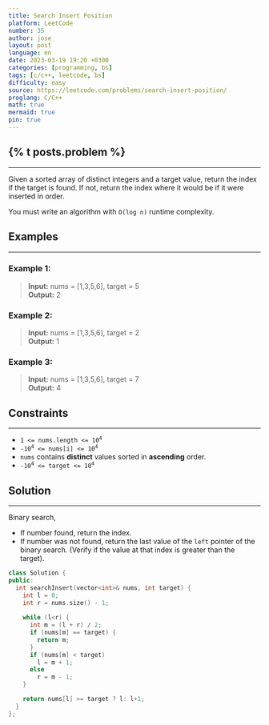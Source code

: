 ```yaml
---
title: Search Insert Position
platform: LeetCode
number: 35
author: jose
layout: post
language: en
date: 2023-03-19 19:20 +0300
categories: [programming, bs]
tags: [c/c++, leetcode, bs]
difficulty: easy
source: https://leetcode.com/problems/search-insert-position/
proglang: C/C++
math: true
mermaid: true
pin: true
---
```

## {% t posts.problem %}
---
Given a sorted array of distinct integers and a target value, return the index if the target is found. If not, return the index where it would be if it were inserted in order.  

You must write an algorithm with `O(log n)` runtime complexity.  

## Examples
---
### **Example 1:**
>**Input:** nums = [1,3,5,6], target = 5  
>**Output:** 2  

### **Example 2:**
>**Input:** nums = [1,3,5,6], target = 2  
>**Output:** 1  

### **Example 3:**
>**Input:** nums = [1,3,5,6], target = 7  
>**Output:** 4  

## Constraints
---
- <code>1 <= nums.length <= 10<sup>4</sup></code>  
- <code>-10<sup>4</sup> <= nums[i] <= 10<sup>4</sup></code>  
- `nums` contains **distinct** values sorted in **ascending** order.
- <code>-10<sup>4</sup> <= target <= 10<sup>4</sup></code>  

## Solution
---
Binary search,  
- If number found, return the index.  
- If number was not found, return the last value of the `left` pointer of the binary search. (Verify if the value at that index is greater than the target).  

```c++
class Solution {
public:
  int searchInsert(vector<int>& nums, int target) {
    int l = 0;
    int r = nums.size() - 1;
    
    while (l<r) {
      int m = (l + r) / 2;
      if (nums[m] == target) {
        return m;
      }
      if (nums[m] < target)
        l = m + 1;
      else
        r = m - 1;
    }

    return nums[l] >= target ? l: l+1;
  }
};
```
